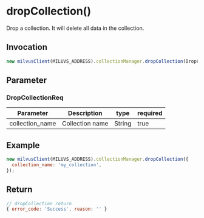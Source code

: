 # dropCollection()
Drop a collection. It will delete all data in the collection.

## Invocation 
```javascript
new milvusClient(MILUVS_ADDRESS).collectionManager.dropCollection(DropCollectionReq);
```

## Parameter
### DropCollectionReq
| Parameter       | Description     | type   | required |
| --------------- | --------------- | ------ | -------- |
| collection_name | Collection name | String | true     |

## Example
```javascript
new milvusClient(MILUVS_ADDRESS).collectionManager.dropCollection({
  collection_name: 'my_collection',
});
```
## Return
```javascript
// dropCollection return
{ error_code: 'Success', reason: '' }
```
